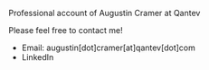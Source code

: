 Professional account of Augustin Cramer at Qantev

Please feel free to contact me!
<ul>
  <li>Email: augustin[dot]cramer[at]qantev[dot]com</li>
  <li><a ref="https://www.linkedin.com/in/augustin-cramer">LinkedIn</a></li>
</ul>
